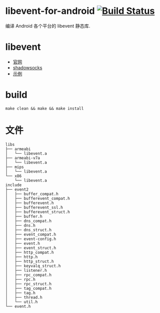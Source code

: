 # libevent-for-android [![Build Status](https://travis-ci.org/jusonqiu/libevent-for-android.svg?branch=master)](https://travis-ci.org/jusonqiu/libevent-for-android)

编译 Android 各个平台的 libevent 静态库.

# libevent

- [官网](http://libevent.org/)
- [shadowsocks](https://github.com/shadowsocks/libevent)
- [示例](https://github.com/jasonish/libevent-examples)

# build
```
make clean && make && make install
```

# 文件

```
libs
├── armeabi
│   └── libevent.a
├── armeabi-v7a
│   └── libevent.a
├── mips
│   └── libevent.a
└── x86
    └── libevent.a
include
├── event2
│   ├── buffer_compat.h
│   ├── bufferevent_compat.h
│   ├── bufferevent.h
│   ├── bufferevent_ssl.h
│   ├── bufferevent_struct.h
│   ├── buffer.h
│   ├── dns_compat.h
│   ├── dns.h
│   ├── dns_struct.h
│   ├── event_compat.h
│   ├── event-config.h
│   ├── event.h
│   ├── event_struct.h
│   ├── http_compat.h
│   ├── http.h
│   ├── http_struct.h
│   ├── keyvalq_struct.h
│   ├── listener.h
│   ├── rpc_compat.h
│   ├── rpc.h
│   ├── rpc_struct.h
│   ├── tag_compat.h
│   ├── tag.h
│   ├── thread.h
│   └── util.h
└── event.h
```


